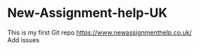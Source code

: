 # New-Assignment-help-UK
This is my first Git repo https://www.newassignmenthelp.co.uk/
<br>
Add issues 
